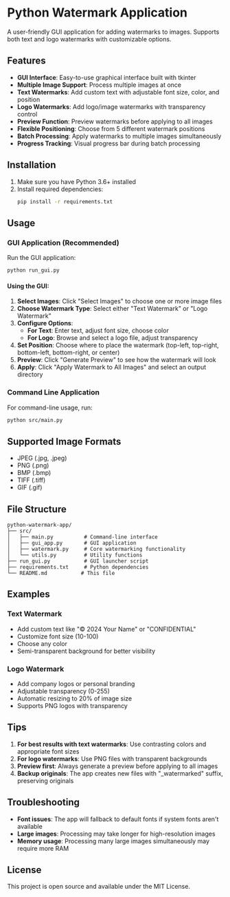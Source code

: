 # Python Watermark Application

A user-friendly GUI application for adding watermarks to images. Supports both text and logo watermarks with customizable options.

## Features

- **GUI Interface**: Easy-to-use graphical interface built with tkinter
- **Multiple Image Support**: Process multiple images at once
- **Text Watermarks**: Add custom text with adjustable font size, color, and position
- **Logo Watermarks**: Add logo/image watermarks with transparency control
- **Preview Function**: Preview watermarks before applying to all images
- **Flexible Positioning**: Choose from 5 different watermark positions
- **Batch Processing**: Apply watermarks to multiple images simultaneously
- **Progress Tracking**: Visual progress bar during batch processing

## Installation

1. Make sure you have Python 3.6+ installed
2. Install required dependencies:
   ```bash
   pip install -r requirements.txt
   ```

## Usage

### GUI Application (Recommended)

Run the GUI application:
```bash
python run_gui.py
```

#### Using the GUI:

1. **Select Images**: Click "Select Images" to choose one or more image files
2. **Choose Watermark Type**: Select either "Text Watermark" or "Logo Watermark"
3. **Configure Options**:
   - **For Text**: Enter text, adjust font size, choose color
   - **For Logo**: Browse and select a logo file, adjust transparency
4. **Set Position**: Choose where to place the watermark (top-left, top-right, bottom-left, bottom-right, or center)
5. **Preview**: Click "Generate Preview" to see how the watermark will look
6. **Apply**: Click "Apply Watermark to All Images" and select an output directory

### Command Line Application

For command-line usage, run:
```bash
python src/main.py
```

## Supported Image Formats

- JPEG (.jpg, .jpeg)
- PNG (.png)
- BMP (.bmp)
- TIFF (.tiff)
- GIF (.gif)

## File Structure

```
python-watermark-app/
├── src/
│   ├── main.py          # Command-line interface
│   ├── gui_app.py       # GUI application
│   ├── watermark.py     # Core watermarking functionality
│   └── utils.py         # Utility functions
├── run_gui.py           # GUI launcher script
├── requirements.txt     # Python dependencies
└── README.md           # This file
```

## Examples

### Text Watermark
- Add custom text like "© 2024 Your Name" or "CONFIDENTIAL"
- Customize font size (10-100)
- Choose any color
- Semi-transparent background for better visibility

### Logo Watermark
- Add company logos or personal branding
- Adjustable transparency (0-255)
- Automatic resizing to 20% of image size
- Supports PNG logos with transparency

## Tips

1. **For best results with text watermarks**: Use contrasting colors and appropriate font sizes
2. **For logo watermarks**: Use PNG files with transparent backgrounds
3. **Preview first**: Always generate a preview before applying to all images
4. **Backup originals**: The app creates new files with "_watermarked" suffix, preserving originals

## Troubleshooting

- **Font issues**: The app will fallback to default fonts if system fonts aren't available
- **Large images**: Processing may take longer for high-resolution images
- **Memory usage**: Processing many large images simultaneously may require more RAM

## License

This project is open source and available under the MIT License.